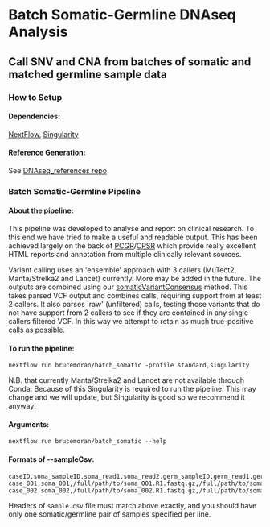 # Batch Somatic-Germline DNAseq Analysis
## Call SNV and CNA from batches of somatic and matched germline sample data
### How to Setup
#### Dependencies:
[NextFlow](https://www.nextflow.io/index.html#GetStarted), [Singularity](https://sylabs.io/guides/3.0/user-guide/installation.html#)
#### Reference Generation:
See [DNAseq_references repo](https://github.com/brucemoran/DNAseq_references/tree/master/GRCh_37-38)
### Batch Somatic-Germline Pipeline
#### About the pipeline:
This pipeline was developed to analyse and report on clinical research. To this end we have tried to make a useful and readable output. This has been achieved largely on the back of [PCGR](https://github.com/sigven/pcgr)/[CPSR](https://github.com/sigven/cpsr) which provide really excellent HTML reports and annotation from multiple clinically relevant sources.

Variant calling uses an 'ensemble' approach with 3 callers (MuTect2, Manta/Strelka2 and Lancet) currently. More may be added in the future. The outputs are combined using our [somaticVariantConsensus](https://github.com/brucemoran/somaticVariantConsensus) method. This takes parsed VCF output and combines calls, requiring support from at least 2 callers. It also parses 'raw' (unfiltered) calls, testing those variants that do not have support from 2 callers to see if they are contained in any single callers filtered VCF. In this way we attempt to retain as much true-positive calls as possible.
#### To run the pipeline:
```
nextflow run brucemoran/batch_somatic -profile standard,singularity
```
N.B. that currently Manta/Strelka2 and Lancet are not available through Conda. Because of this Singularity is required to run the pipeline. This may change and we will update, but Singularity is good so we recommend it anyway!
#### Arguments:
```
nextflow run brucemoran/batch_somatic --help
```
#### Formats of --sampleCsv:
```
caseID,soma_sampleID,soma_read1,soma_read2,germ_sampleID,germ_read1,germ_read2
case_001,soma_001,/full/path/to/soma_001.R1.fastq.gz,/full/path/to/soma_001.R2.fastq.gz,germ_001,/full/path/to/germ_001.R1.fastq.gz,/full/path/to/germ_001.R2.fastq.gz
case_002,soma_002,/full/path/to/soma_002.R1.fastq.gz,/full/path/to/soma_002.R2.fastq.gz,germ_002,/full/path/to/germ_002.R1.fastq.gz,/full/path/to/germ_002.R2.fastq.gz
```
Headers of `sample.csv` file must match above exactly, and you should have only one somatic/germline pair of samples specified per line.
